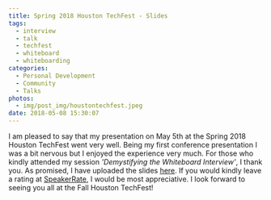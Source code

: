 ```yaml
---
title: Spring 2018 Houston TechFest - Slides
tags:
  - interview
  - talk
  - techfest
  - whiteboard
  - whiteboarding
categories:
  - Personal Development
  - Community
  - Talks
photos:
  - img/post_img/houstontechfest.jpeg
date: 2018-05-08 15:30:07
---
```


I am pleased to say that my presentation on May 5th at the Spring 2018 Houston TechFest went very well. Being my first conference presentation I was a bit nervous but I enjoyed the experience very much. For those who kindly attended my session _'Demystifying the Whiteboard Interview'_, I thank you. As promised, I have uploaded the slides [here](https://drive.google.com/open?id=1LV0l4YklGICI3ZD7oJWgqx3ebyGiEcg4). If you would kindly leave a rating at [SpeakerRate](http://spkr8.com/t/75481), I would be most appreciative. I look forward to seeing you all at the Fall Houston TechFest!